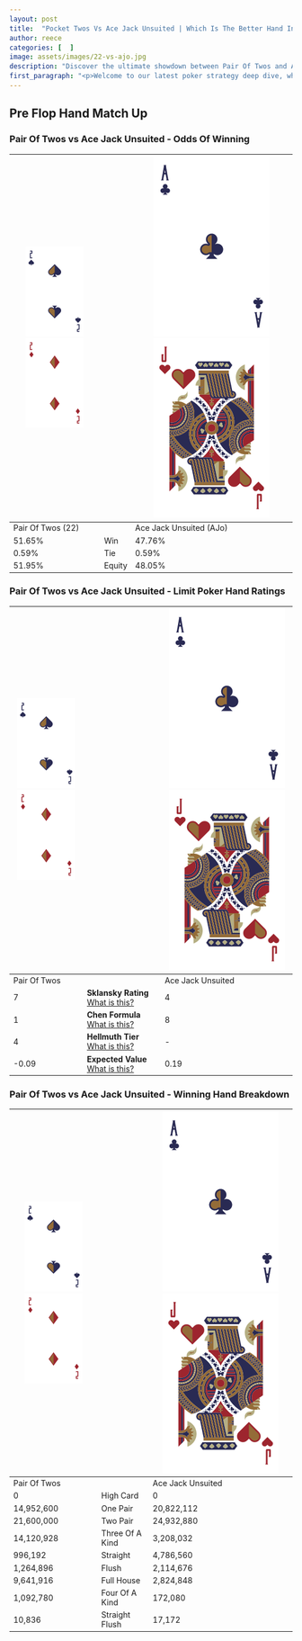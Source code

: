 ```yaml
---
layout: post
title:  "Pocket Twos Vs Ace Jack Unsuited | Which Is The Better Hand In Poker? A Complete Guide"
author: reece
categories: [  ]
image: assets/images/22-vs-ajo.jpg
description: "Discover the ultimate showdown between Pair Of Twos and Ace Jack Unsuited in poker! Uncover the odds, strategies, and scenarios where one hand triumphs over the other. Get ready to up your poker game with this thrilling analysis."
first_paragraph: "<p>Welcome to our latest poker strategy deep dive, where we're pitting two distinct hands against each other in a high-stakes showdown: Pair Of Twos vs Ace Jack Unsuited.</p><p>In the dynamic world of poker, every decision counts, and knowing which hand holds the upper hand is key to your success at the table.</p><p>In this article, we'll dissect these two hands, explore the scenarios where one dominates the other, and equip you with the knowledge to make strategic choices that can tip the odds in your favor.</p><p>Get ready to unravel the intriguing dynamics of these poker hands and elevate your game to new heights.</p>"
---
```




[comment]: # (sp0)

## Pre Flop Hand Match Up

<div class="table hand-ratings" markdown="1"> 



### Pair Of Twos vs Ace Jack Unsuited - Odds Of Winning


    
| ![image info](assets/images/hand1/2.png) ![image info](assets/images/hand1/2o.png) |  | ![image info](assets/images/hand2/A.png) ![image info](assets/images/hand2/Jo.png) |
| -------- | -------- | -------- |
| Pair Of Twos (22) |  | Ace Jack Unsuited (AJo) |
| 51.65% | Win | 47.76% |
| 0.59% | Tie | 0.59% |
| 51.95% | Equity | 48.05% |




[comment]: # (sp1)



### Pair Of Twos vs Ace Jack Unsuited - Limit Poker Hand Ratings


    
| ![image info](assets/images/hand1/2.png) ![image info](assets/images/hand1/2o.png) |  | ![image info](assets/images/hand2/A.png) ![image info](assets/images/hand2/Jo.png) |
| -------- | -------- | -------- |
| Pair Of Twos |  | Ace Jack Unsuited |
| 7 | **Sklansky Rating** [What is this?](/sklansky-rating-explained) | 4 |
| 1 | **Chen Formula** [What is this?](/chen-formula-explained) | 8 |
| 4 | **Hellmuth Tier** [What is this?](/Hellmuth-tier-explained) | - |
| -0.09 | **Expected Value** [What is this?](/expected-value-explained) | 0.19 |




[comment]: # (sp2)



### Pair Of Twos vs Ace Jack Unsuited - Winning Hand Breakdown


    
| ![image info](assets/images/hand1/2.png) ![image info](assets/images/hand1/2o.png) |  | ![image info](assets/images/hand2/A.png) ![image info](assets/images/hand2/Jo.png) |
| -------- | -------- | -------- |
| Pair Of Twos |  | Ace Jack Unsuited |
| 0 | High Card | 0 |
| 14,952,600 | One Pair | 20,822,112 |
| 21,600,000 | Two Pair | 24,932,880 |
| 14,120,928 | Three Of A Kind | 3,208,032 |
| 996,192 | Straight | 4,786,560 |
| 1,264,896 | Flush | 2,114,676 |
| 9,641,916 | Full House | 2,824,848 |
| 1,092,780 | Four Of A Kind | 172,080 |
| 10,836 | Straight Flush | 17,172 |




[comment]: # (sp3)



</div>

[comment]: # (sp4)



[comment]: # (sp5)

